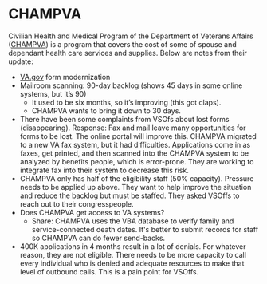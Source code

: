 # CHAMPVA

Civilian Health and Medical Program of the Department of Veterans Affairs ([CHAMPVA](https://www.va.gov/family-and-caregiver-benefits/health-and-disability/champva/)) is a program that covers the cost of some of spouse and dependant health care services and supplies. Below are notes from their update: 
* [VA.gov](http://VA.gov) form modernization
* Mailroom scanning: 90-day backlog (shows 45 days in some online systems, but it’s 90)
    * It used to be six months, so it’s improving (this got claps).
    * CHAMPVA wants to bring it down to 30 days.
* There have been some complaints from VSOfs about lost forms (disappearing). Response: Fax and mail leave many opportunities for forms to be lost. The online portal will improve this. CHAMPVA migrated to a new VA fax system, but it had difficulties. Applications come in as faxes, get printed, and then scanned into the CHAMPVA system to be analyzed by benefits people, which is error-prone. They are working to integrate fax into their system to decrease this risk.
* CHAMPVA only has half of the eligibility staff (50% capacity). Pressure needs to be applied up above. They want to help improve the situation and reduce the backlog but must be staffed. They asked VSOffs to reach out to their congresspeople.
* Does CHAMPVA get access to VA systems?
    * Share: CHAMPVA uses the VBA database to verify family and service-connected death dates. It's better to submit records for staff so CHAMPVA can do fewer send-backs.
* 400K applications in 4 months result in a lot of denials. For whatever reason, they are not eligible. There needs to be more capacity to call every individual who is denied and adequate resources to make that level of outbound calls. This is a pain point for VSOffs.
